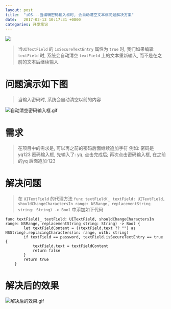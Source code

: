 ```yaml
---
layout: post
title:  "iOS---当编辑密码输入框时, 会自动清空文本框问题解决方案"
date:   2017-02-13 10:17:31 +0800
categories: 开发笔记
---
```

![](http://yuqiangcoder.com/assets/postImages/ios/201702/3.jpg)
> 当`UITextField` 的 `isSecureTextEntry` 属性为 `true` 时, 我们如果编辑 `textField` 时, 系统会自动清空 `textField` 上的文本重新输入, 而不是在之前的文本后继续输入.

# 问题演示如下图
> 当输入密码时, 系统会自动清空以前的内容

![自动清空密码输入框.gif](http://yuqiangcoder.com/assets/postImages/ios/201702/4.gif)

# 需求
> 在项目中的需求是, 可以再之前的密码后面继续追加字符
例如: 密码是  yq123
密码输入框, 先输入了: yq, 点击完成后;
再次点击密码输入框, 在之前的yq 后面追加:123

# 解决问题
> 在 `UITextField` 的代理方法 `func textField(_ textField: UITextField, shouldChangeCharactersIn range: NSRange, replacementString string: String) -> Bool` 中添加如下代码

```
func textField(_ textField: UITextField, shouldChangeCharactersIn range: NSRange, replacementString string: String) -> Bool {
        let textFieldContent = ((textField.text ?? "") as NSString).replacingCharacters(in: range, with: string)
        if textField == password, textField.isSecureTextEntry == true {
            textField.text = textFieldContent
            return false
        }
        return true
    }
```

# 解决后的效果

![解决后的效果.gif](http://yuqiangcoder.com/assets/postImages/ios/201702/5.gif)

[jekyll-docs]: https://jekyllrb.com/docs/home
[jekyll-gh]:   https://github.com/jekyll/jekyll
[jekyll-talk]: https://talk.jekyllrb.com/



